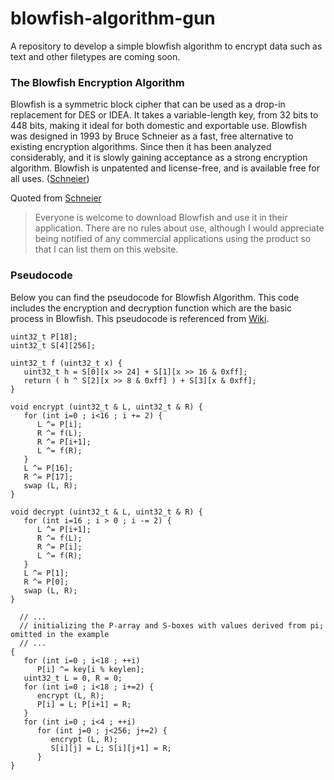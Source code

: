 # blowfish-algorithm-gun
A repository to develop a simple blowfish algorithm to encrypt data such as text and other filetypes are coming soon.

### The Blowfish Encryption Algorithm
Blowfish is a symmetric block cipher that can be used as a drop-in replacement for DES or IDEA. It takes a variable-length key, from 32 bits to 448 bits, making it ideal for both domestic and exportable use. Blowfish was designed in 1993 by Bruce Schneier as a fast, free alternative to existing encryption algorithms. Since then it has been analyzed considerably, and it is slowly gaining acceptance as a strong encryption algorithm. Blowfish is unpatented and license-free, and is available free for all uses. ([Schneier](https://www.schneier.com/academic/blowfish/))

Quoted from [Schneier](https://www.schneier.com/academic/blowfish/)
> Everyone is welcome to download Blowfish and use it in their application. There are no rules about use, although I would appreciate being notified of any commercial applications using the product so that I can list them on this website.


### Pseudocode
Below you can find the pseudocode for Blowfish Algorithm. This code includes the encryption and decryption function which are the basic process in Blowfish. This pseudocode is referenced from [Wiki](https://en.wikipedia.org/wiki/Blowfish_(cipher)).

```
uint32_t P[18];
uint32_t S[4][256];

uint32_t f (uint32_t x) {
   uint32_t h = S[0][x >> 24] + S[1][x >> 16 & 0xff];
   return ( h ^ S[2][x >> 8 & 0xff] ) + S[3][x & 0xff];
}

void encrypt (uint32_t & L, uint32_t & R) {
   for (int i=0 ; i<16 ; i += 2) {
      L ^= P[i];
      R ^= f(L);
      R ^= P[i+1];
      L ^= f(R);
   }
   L ^= P[16];
   R ^= P[17];
   swap (L, R);
}

void decrypt (uint32_t & L, uint32_t & R) {
   for (int i=16 ; i > 0 ; i -= 2) {
      L ^= P[i+1];
      R ^= f(L);
      R ^= P[i];
      L ^= f(R);
   }
   L ^= P[1];
   R ^= P[0];
   swap (L, R);
}

  // ...
  // initializing the P-array and S-boxes with values derived from pi; omitted in the example
  // ...
{
   for (int i=0 ; i<18 ; ++i)
      P[i] ^= key[i % keylen];
   uint32_t L = 0, R = 0;
   for (int i=0 ; i<18 ; i+=2) {
      encrypt (L, R);
      P[i] = L; P[i+1] = R;
   }
   for (int i=0 ; i<4 ; ++i)
      for (int j=0 ; j<256; j+=2) {
         encrypt (L, R);
         S[i][j] = L; S[i][j+1] = R;
      }
}
```
